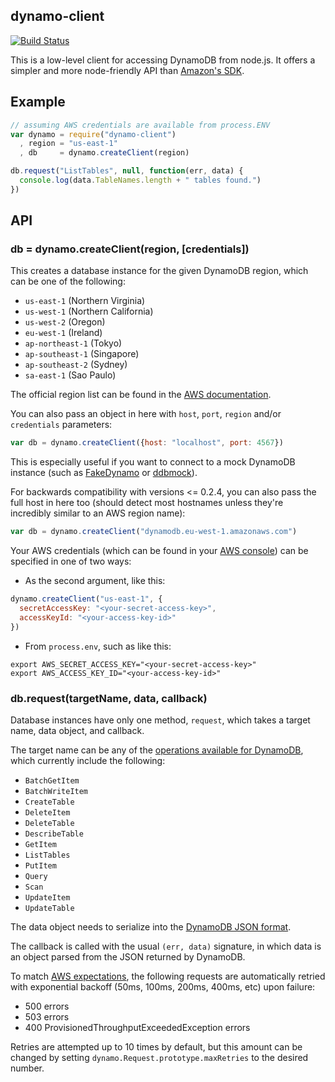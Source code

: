 dynamo-client
-------------

[![Build Status](https://secure.travis-ci.org/jed/dynamo-client.png?branch=master)](http://travis-ci.org/jed/dynamo-client)

This is a low-level client for accessing DynamoDB from node.js. It offers a simpler and more node-friendly API than [Amazon's SDK](http://aws.amazon.com/sdkfornodejs/).

Example
-------

```javascript
// assuming AWS credentials are available from process.ENV
var dynamo = require("dynamo-client")
  , region = "us-east-1"
  , db     = dynamo.createClient(region)

db.request("ListTables", null, function(err, data) {
  console.log(data.TableNames.length + " tables found.")
})
```

API
---

### db = dynamo.createClient(region, [credentials])

This creates a database instance for the given DynamoDB region, which can be one of the following:

- `us-east-1` (Northern Virginia)
- `us-west-1` (Northern California)
- `us-west-2` (Oregon)
- `eu-west-1` (Ireland)
- `ap-northeast-1` (Tokyo)
- `ap-southeast-1` (Singapore)
- `ap-southeast-2` (Sydney)
- `sa-east-1` (Sao Paulo)

The official region list can be found in the [AWS documentation](http://docs.amazonwebservices.com/general/latest/gr/rande.html#ddb_region).

You can also pass an object in here with `host`, `port`, `region` and/or
`credentials` parameters:

```javascript
var db = dynamo.createClient({host: "localhost", port: 4567})
```

This is especially useful if you want to connect to a mock DynamoDB instance (such as [FakeDynamo](https://github.com/ananthakumaran/fake_dynamo) or [ddbmock](https://bitbucket.org/Ludia/dynamodb-mock)).

For backwards compatibility with versions &lt;= 0.2.4, you can also pass the full host in here
too (should detect most hostnames unless they're incredibly similar to
an AWS region name):

```javascript
var db = dynamo.createClient("dynamodb.eu-west-1.amazonaws.com")
```

Your AWS credentials (which can be found in your [AWS console](https://portal.aws.amazon.com/gp/aws/securityCredentials)) can be specified in one of two ways:

- As the second argument, like this:

```javascript
dynamo.createClient("us-east-1", {
  secretAccessKey: "<your-secret-access-key>",
  accessKeyId: "<your-access-key-id>"
})
```

- From `process.env`, such as like this:

```
export AWS_SECRET_ACCESS_KEY="<your-secret-access-key>"
export AWS_ACCESS_KEY_ID="<your-access-key-id>"
```

### db.request(targetName, data, callback)

Database instances have only one method, `request`, which takes a target name, data object, and callback.

The target name can be any of the [operations available for DynamoDB](http://docs.amazonwebservices.com/amazondynamodb/latest/developerguide/operationlist.html
), which currently include the following:

- `BatchGetItem`
- `BatchWriteItem`
- `CreateTable`
- `DeleteItem`
- `DeleteTable`
- `DescribeTable`
- `GetItem`
- `ListTables`
- `PutItem`
- `Query`
- `Scan`
- `UpdateItem`
- `UpdateTable`

The data object needs to serialize into the [DynamoDB JSON format](http://docs.amazonwebservices.com/amazondynamodb/latest/developerguide/DataFormat.html).

The callback is called with the usual `(err, data)` signature, in which data is an object parsed from the JSON returned by DynamoDB.

To match [AWS expectations](http://docs.amazonwebservices.com/amazondynamodb/latest/developerguide/ErrorHandling.html#APIRetries), the following requests are automatically retried with exponential backoff (50ms, 100ms, 200ms, 400ms, etc) upon failure:

- 500 errors
- 503 errors
- 400 ProvisionedThroughputExceededException errors

Retries are attempted up to 10 times by default, but this amount can be changed by setting `dynamo.Request.prototype.maxRetries` to the desired number.

